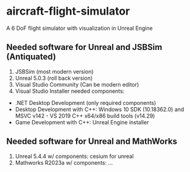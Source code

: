 # aircraft-flight-simulator
A 6 DoF flight simulator with visualization in Unreal Engine

## Needed software for Unreal and JSBSim (Antiquated)
1. JSBSim (most modern version)
2. Unreal 5.0.3 (roll back version)
3. Visual Studio Community (Can be modern editor)
4. Visual Studio Installer needed components:
- .NET Desktop Development (only required components)
- Desktop Development with C++: Windows 10 SDK (10.18362.0) and MSVC v142 - VS 2019 C++ x64/x86 build tools (v14.29)
- Game Development with C++: Unreal Engine installer

## Needed software for Unreal and MathWorks
1. Unreal 5.4.4 w/ components: cesium for unreal
2. Mathworks R2023a w/ components: ...


